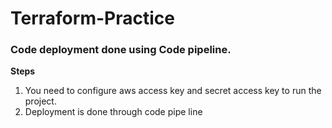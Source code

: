 # Terraform-Practice
<h3>Code deployment done using Code pipeline.</h3>
<strong>Steps</strong><br>
<ol>
<li>You need to configure aws access key and secret access key to run the project.</li>
<li>Deployment is done through code pipe line</li>
</ol>